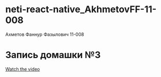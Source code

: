 # neti-react-native_AkhmetovFF-11-008
Ахметов Фаннур Фазылович 11-008

# Запись домашки №3

[Watch the video](https://www.youtube.be/1yO5ksRTQMU)
